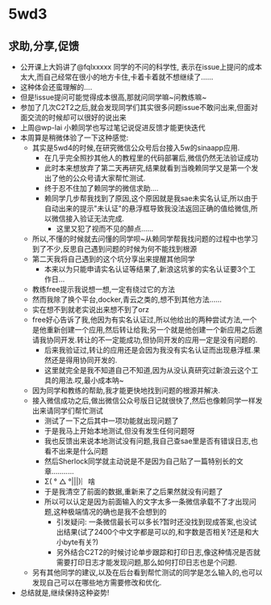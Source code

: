 # 5wd3

## 求助,分享,促馈
* 公开课上大妈讲了@fqlxxxxx 同学的不问的科学性, 表示在issue上提问的成本太大,而自己经常在很小的地方卡住,卡着卡着就不想继续了......
* 这种体会还蛮理解的....
* 但是!issue提问可能觉得成本很高,那就问同学嘛~问教练嘛~
* 参加了几次C2T2之后,就会发现同学们其实很多问题issue不敢问出来,但面对面交流的时候却可以很好的说出来
* 上周@wp-lai 小赖同学也写过笔记说促进反馈才能更快迭代
* 本周算是稍微体验了一下这种感觉:
    * 其实是5wd4的时候,在研究微信公众号后台接入5w的sinaapp应用.
    	* 在几乎完全照抄其他人的教程里的代码部署后,微信仍然无法验证成功
    	* 此时本来想放弃了第二天再研究,结果就看到当晚赖同学又是第一个发出了他的公众号请大家帮忙测试.
    	* 终于忍不住加了赖同学的微信求助....
    	* 赖同学几步帮我找到了原因,这个原因就是我sae未实名认证,所以由于自动出来的提示"未认证"的悬浮框导致我没法返回正确的值给微信,所以微信接入验证无法完成.
    		* 这里又犯了视而不见的醉点......
    * 所以,不懂的时候就去问懂的同学呗~从赖同学帮我找问题的过程中也学习到了不少,反思自己遇到问题的时候为何不能找到根源
    * 第二天我将自己遇到的这个坑分享出来提醒其他同学
    	* 本来以为只能申请实名认证等结果了,新浪这坑爹的实名认证要3个工作日...
	* 教练free提示我说想一想,一定有绕过它的方法
	* 然而我除了换个平台,docker,青云之类的,想不到其他方法......
	* 实在想不到就老实说出来想不到了orz
	* free好心告诉了我,他因为有实名认证过,所以他给出的两种尝试方法,一个是他重新创建一个应用,然后转让给我;另一个就是他创建一个新应用之后邀请我协同开发.转让的不一定能成功,但协同开发的应用一定是没有问题的.
		* 后来我验证过,转让的应用还是会因为我没有实名认证而出现悬浮框.果然还是得用协同开发的.
		* 这里就完全是我不知道自己不知道,因为从没认真研究过新浪云这个工具的用法.哎,最小成本呐~
    * 因为同学和教练的帮助,我才能更快地找到问题的根源并解决.
    * 接入微信成功之后,做出微信公众号版日记就很快了,然后也像赖同学一样发出来请同学们帮忙测试
    	* 测试了一下之后其中一项功能就出现问题了
		* 于是我马上开始本地测试,但没有发生任何问题呀
		* 我也反馈出来说本地测试没有问题,我自己查sae里是否有错误日志,也看不出来是什么问题
		* 然后Sherlock同学就主动说是不是因为自己贴了一篇特别长的文章...........
		* Σ( ° △ °|||)︴啥
		* 于是我清空了前面的数据,重新来了之后果然就没有问题了
		* 所以可以认定是因为前面输入的文字太多一条微信承载不了才出现问题,这种极端情况的确也是我不会想到的
			* 引发疑问: 一条微信最长可以多长?暂时还没找到现成答案,也没试出结果(试了2400个中文字都是可以的,和字数是否相关?还是和大小byte有关?)
			* 另外结合C2T2的时候讨论单步跟踪和打印日志,像这种情况是否就需要打印日志才能发现问题,那么如何打印日志也是个问题.
	* 另有其他同学的建议,以及在后台看到帮忙测试的同学是怎么输入的,也可以发现自己可以在哪些地方需要修改和优化.
* 总结就是,继续保持这种姿势!
